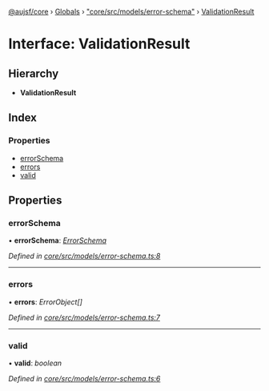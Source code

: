 [@aujsf/core](../README.md) › [Globals](../globals.md) › ["core/src/models/error-schema"](../modules/_core_src_models_error_schema_.md) › [ValidationResult](_core_src_models_error_schema_.validationresult.md)

# Interface: ValidationResult

## Hierarchy

* **ValidationResult**

## Index

### Properties

* [errorSchema](_core_src_models_error_schema_.validationresult.md#errorschema)
* [errors](_core_src_models_error_schema_.validationresult.md#errors)
* [valid](_core_src_models_error_schema_.validationresult.md#valid)

## Properties

###  errorSchema

• **errorSchema**: *[ErrorSchema](_core_src_models_error_schema_.errorschema.md)*

*Defined in [core/src/models/error-schema.ts:8](https://github.com/jbockle/au-jsonschema-form/blob/master/packages/core/src/models/error-schema.ts#L8)*

___

###  errors

• **errors**: *ErrorObject[]*

*Defined in [core/src/models/error-schema.ts:7](https://github.com/jbockle/au-jsonschema-form/blob/master/packages/core/src/models/error-schema.ts#L7)*

___

###  valid

• **valid**: *boolean*

*Defined in [core/src/models/error-schema.ts:6](https://github.com/jbockle/au-jsonschema-form/blob/master/packages/core/src/models/error-schema.ts#L6)*
